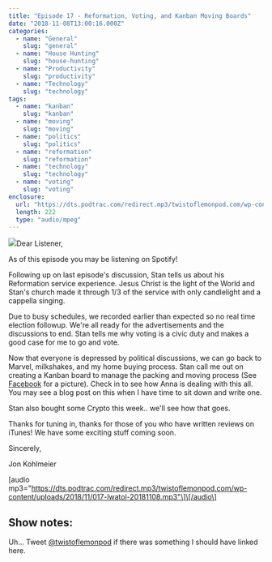 ```yaml
---
title: "Episode 17 - Reformation, Voting, and Kanban Moving Boards"
date: "2018-11-08T13:00:16.000Z"
categories:
  - name: "General"
    slug: "general"
  - name: "House Hunting"
    slug: "house-hunting"
  - name: "Productivity"
    slug: "productivity"
  - name: "Technology"
    slug: "technology"
tags:
  - name: "kanban"
    slug: "kanban"
  - name: "moving"
    slug: "moving"
  - name: "politics"
    slug: "politics"
  - name: "reformation"
    slug: "reformation"
  - name: "technology"
    slug: "technology"
  - name: "voting"
    slug: "voting"
enclosure:
  url: "https://dts.podtrac.com/redirect.mp3/twistoflemonpod.com/wp-content/uploads/2018/11/017-lwatol-20181108.mp3"
  length: 222
  type: "audio/mpeg"
---
```


![](https://twistoflemonpod.com/wp-content/uploads/2018/11/45327660_336045846945094_2409562380603228160_n-340x230.jpg)Dear Listener,

As of this episode you may be listening on Spotify!

Following up on last episode's discussion, Stan tells us about his Reformation service experience. Jesus Christ is the light of the World and Stan's church made it through 1/3 of the service with only candlelight and a cappella singing.

Due to busy schedules, we recorded earlier than expected so no real time election followup. We're all ready for the advertisements and the discussions to end. Stan tells me why voting is a civic duty and makes a good case for me to go and vote.

Now that everyone is depressed by political discussions, we can go back to Marvel, milkshakes, and my home buying process. Stan call me out on creating a Kanban board to manage the packing and moving process (See [Facebook](https://facebook.com/twistoflemonpod) for a picture). Check in to see how Anna is dealing with this all. You may see a blog post on this when I have time to sit down and write one.

Stan also bought some Crypto this week.. we'll see how that goes.

Thanks for tuning in, thanks for those of you who have written reviews on iTunes! We have some exciting stuff coming soon.

Sincerely,

Jon Kohlmeier

\[audio mp3="https://dts.podtrac.com/redirect.mp3/twistoflemonpod.com/wp-content/uploads/2018/11/017-lwatol-20181108.mp3"\]\[/audio\]

## Show notes:

Uh... Tweet [@twistoflemonpod](https://twitter.com/twistoflemonpod) if there was something I should have linked here.
